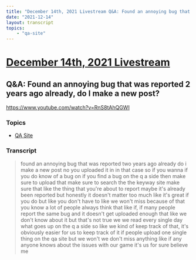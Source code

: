 ```yaml
---
title: "December 14th, 2021 Livestream Q&A: Found an annoying bug that was reported 2 years ago already, do I make a new post?"
date: "2021-12-14"
layout: transcript
topics:
    - "qa-site"
---
```

# [December 14th, 2021 Livestream](../2021-12-14.md)
## Q&A: Found an annoying bug that was reported 2 years ago already, do I make a new post?
https://www.youtube.com/watch?v=RnS8tAhQGWI

### Topics
* [QA Site](../topics/qa-site.md)

### Transcript

> found an annoying bug that was reported two years ago already do i make a new post no you uploaded it in in that case so if you wanna if you do know of a bug on if you find a bug on the q a side then make sure to upload that make sure to search the the keyway site make sure that like the thing that you're about to report maybe it's already been reported but honestly it doesn't matter too much like it's great if you do but like you don't have to like we won't miss because of that you know a lot of people always think that like if, if many people report the same bug and it doesn't get uploaded enough that like we don't know about it but that's not true we we read every single day what goes up on the q a side so like we kind of keep track of that, it's obviously easier for us to keep track of it if people upload one single thing on the qa site but we won't we don't miss anything like if any anyone knows about the issues with our game it's us for sure believe me
